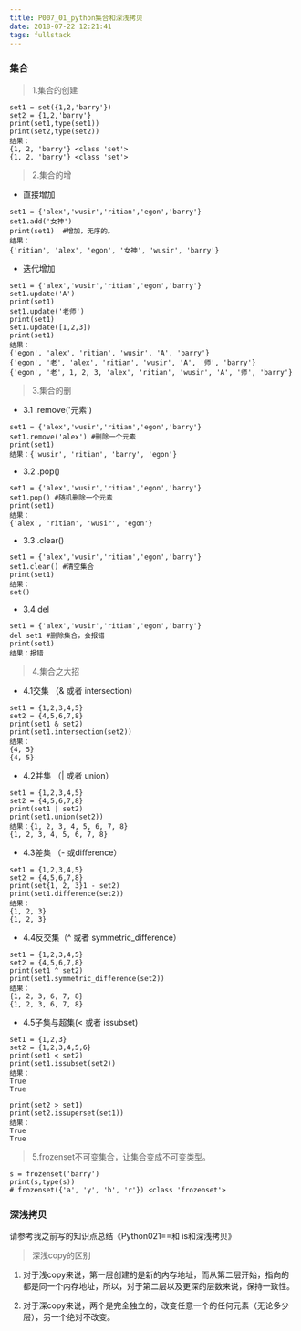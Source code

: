 ```yaml
---
title: P007_01_python集合和深浅拷贝
date: 2018-07-22 12:21:41
tags: fullstack
---
```


### 集合

> 1.集合的创建

```
set1 = set({1,2,'barry'})
set2 = {1,2,'barry'}
print(set1,type(set1))
print(set2,type(set2))
结果：
{1, 2, 'barry'} <class 'set'>
{1, 2, 'barry'} <class 'set'>
```

> 2.集合的增

- 直接增加

```
set1 = {'alex','wusir','ritian','egon','barry'}
set1.add('女神')
print(set1)  #增加，无序的。
结果：
{'ritian', 'alex', 'egon', '女神', 'wusir', 'barry'}
```
- 迭代增加

```
set1 = {'alex','wusir','ritian','egon','barry'}
set1.update('A')
print(set1)
set1.update('老师')
print(set1)
set1.update([1,2,3])
print(set1)
结果：
{'egon', 'alex', 'ritian', 'wusir', 'A', 'barry'}
{'egon', '老', 'alex', 'ritian', 'wusir', 'A', '师', 'barry'}
{'egon', '老', 1, 2, 3, 'alex', 'ritian', 'wusir', 'A', '师', 'barry'}
```

> 3.集合的删

- 3.1 .remove('元素')


```　
set1 = {'alex','wusir','ritian','egon','barry'}
set1.remove('alex') #删除一个元素
print(set1)
结果：{'wusir', 'ritian', 'barry', 'egon'}
```

- 3.2 .pop()

```
set1 = {'alex','wusir','ritian','egon','barry'}
set1.pop() #随机删除一个元素
print(set1)
结果：
{'alex', 'ritian', 'wusir', 'egon'}
```

- 3.3 .clear()
```
set1 = {'alex','wusir','ritian','egon','barry'}
set1.clear() #清空集合
print(set1)
结果：
set()
```
- 3.4 del
```
set1 = {'alex','wusir','ritian','egon','barry'}
del set1 #删除集合，会报错
print(set1)
结果：报错
```

> 4.集合之大招

- 4.1交集 （& 或者 intersection）

```
set1 = {1,2,3,4,5}
set2 = {4,5,6,7,8}
print(set1 & set2)
print(set1.intersection(set2))
结果：
{4, 5}
{4, 5}
```

- 4.2并集 （| 或者 union）

```
set1 = {1,2,3,4,5}
set2 = {4,5,6,7,8}
print(set1 | set2)
print(set1.union(set2))
结果：{1, 2, 3, 4, 5, 6, 7, 8}
{1, 2, 3, 4, 5, 6, 7, 8}
```

- 4.3差集 （- 或difference）
```
set1 = {1,2,3,4,5}
set2 = {4,5,6,7,8}
print(set{1, 2, 3}1 - set2)
print(set1.difference(set2))
结果：
{1, 2, 3}
{1, 2, 3}
```

- 4.4反交集（^ 或者 symmetric_difference）
```
set1 = {1,2,3,4,5}
set2 = {4,5,6,7,8}
print(set1 ^ set2)
print(set1.symmetric_difference(set2))
结果：
{1, 2, 3, 6, 7, 8}
{1, 2, 3, 6, 7, 8}
```

- 4.5子集与超集(< 或者 issubset)
```
set1 = {1,2,3}
set2 = {1,2,3,4,5,6}
print(set1 < set2)
print(set1.issubset(set2))
结果：
True
True

print(set2 > set1)
print(set2.issuperset(set1))
结果：
True
True
```

> 5.frozenset不可变集合，让集合变成不可变类型。

```
s = frozenset('barry')
print(s,type(s))  
# frozenset({'a', 'y', 'b', 'r'}) <class 'frozenset'>
```

### 深浅拷贝

请参考我之前写的知识点总结《Python021==和 is和深浅拷贝》

> 深浅copy的区别
1. 对于浅copy来说，第一层创建的是新的内存地址，而从第二层开始，指向的都是同一个内存地址，所以，对于第二层以及更深的层数来说，保持一致性。

2. 对于深copy来说，两个是完全独立的，改变任意一个的任何元素（无论多少层），另一个绝对不改变。
